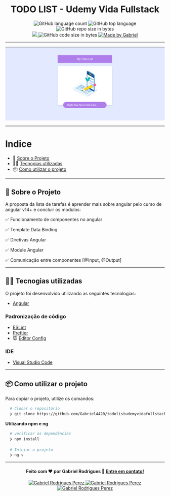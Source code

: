 <h1 align="center">
  TODO LIST - Udemy Vida Fullstack 
</h1>

<p align="center">
   <img alt="GitHub language count" src="https://img.shields.io/github/languages/count/Gabriel4420/todolistudemyvidafullstack">

  <img alt="GitHub top language" src="https://img.shields.io/github/languages/top/Gabriel4420/todolistudemyvidafullstack?logo=html">

  <img alt="GitHub repo size in bytes" src="https://img.shields.io/github/repo-size/Gabriel4420/todolistudemyvidafullstack?color=green">

  <br>
  
  <a href="https://www.codacy.com/manual/Gabriel4420/todolistudemyvidafullstack?utm_source=github.com&amp;utm_medium=referral&amp;utm_content=Gabriel4420/todolistudemyvidafullstack&amp;utm_campaign=Badge_Grade">
    <img src="https://app.codacy.com/project/badge/Grade/6dd6b46abeb14e99935a2b9ac5c6ede2"/>
  </a>
  
  <img alt="GitHub code size in bytes" src="https://img.shields.io/github/last-commit/Gabriel4420/todolistudemyvidafullstack">


  <a href="https://www.linkedin.com/in/gabriel-rodrigues-perez-2069b072/">
    <img alt="Made by Gabriel" src="https://img.shields.io/badge/made%20by-Gabriel-%2304D361">
  </a>
</p>

---

<p align="center">
  <img alt="Gif da Aplicação" src="HomeApp.png" />
</p>

---

# Indice

- :rocket: [Sobre o Projeto](#rocket-sobre-o-projeto)
- 👨‍💻️ [Tecnogias utilizadas](#%EF%B8%8F-tecnogias-utilizadas)
- 📦️ [Como utilizar o projeto](#%EF%B8%8F-como-utilizar-o-projeto)
---

## :rocket: Sobre o Projeto

A proposta da lista de tarefas é aprender mais sobre angular pelo curso de angular v14+ e concluir os modulos: 

✅ Funcionamento de componentes no angular

✅ Template Data Binding 

✅ Diretivas Angular

✅ Module Angular

✅ Comunicação entre componentes [@Input, @Output]

---

## 👨‍💻️ Tecnogias utilizadas

O projeto foi desenvolvido utilizando as seguintes tecnologias:

- [Angular](https://angular.io/)


### Padronização de código

  - [ESLint](https://eslint.org/)
  - [Prettier](https://prettier.io/)
  - :mouse: [Editor Config](https://editorconfig.org/)

### IDE

  - [Visual Studio Code](https://code.visualstudio.com/)

---

## 📦️ Como utilizar o projeto

Para copiar o projeto, utilize os comandos:

```bash
  # Clonar o repositório
  ❯ git clone https://github.com/Gabriel4420/todolistudemyvidafullstack.git

```
**Utilizando npm e ng**

```bash
  # verificar as dependências
  ❯ npm install
  
  # Iniciar o projeto
  ❯ ng s
```

---

<h4 align="center">
  Feito com ❤️ por Gabriel Rodrigues 👋️ <a href="mailto:gabriel_rodrigues_perez@hotmail.com">Entre em contato!</a>
</h4>

<p align="center">

  <a href="https://www.linkedin.com/in/gabriel-rodrigues-perez-2069b072/">
    <img alt="Gabriel Rodrigues Perez" src="https://img.shields.io/badge/LinkedIn-Gabriel_Rodrigues-0e76a8?style=flat&logoColor=white&logo=linkedin">
  </a>
  <a href="https://www.facebook.com/gabriel.rodrigues.perez">
    <img alt="Gabriel Rodrigues Perez" src="https://img.shields.io/badge/Facebook-Gabriel_Rodrigues-1778F2?style=flat&logoColor=white&logo=facebook">
  </a>
  <a href="https://www.instagram.com/gabriel_rodrigues_perez/">
    <img alt="Gabriel Rodrigues Perez" src="https://img.shields.io/badge/Instagram-@gabriel4420-833AB4?style=flat&logoColor=white&logo=instagram">
  </a>
  
  
</p>